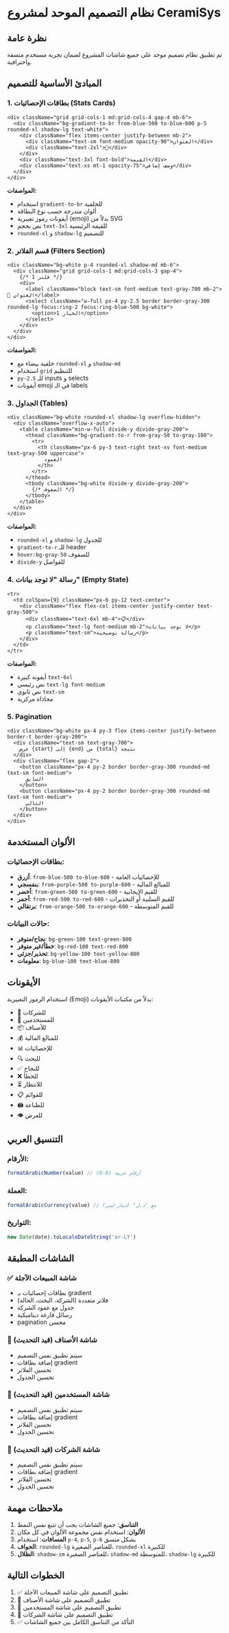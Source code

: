 # نظام التصميم الموحد لمشروع CeramiSys

## نظرة عامة
تم تطبيق نظام تصميم موحد على جميع شاشات المشروع لضمان تجربة مستخدم متسقة واحترافية.

## المبادئ الأساسية للتصميم

### 1. بطاقات الإحصائيات (Stats Cards)
```tsx
<div className="grid grid-cols-1 md:grid-cols-4 gap-4 mb-6">
  <div className="bg-gradient-to-br from-blue-500 to-blue-600 p-5 rounded-xl shadow-lg text-white">
    <div className="flex items-center justify-between mb-2">
      <div className="text-sm font-medium opacity-90">العنوان</div>
      <div className="text-2xl">🎯</div>
    </div>
    <div className="text-3xl font-bold">القيمة</div>
    <div className="text-xs mt-1 opacity-75">وصف إضافي</div>
  </div>
</div>
```

**المواصفات:**
- استخدام `gradient-to-br` للخلفية
- ألوان متدرجة حسب نوع البطاقة
- أيقونات رموز تعبيرية (emoji) بدلاً من SVG
- نص بحجم `text-3xl` للقيمة الرئيسية
- `rounded-xl` و `shadow-lg` للتصميم

### 2. قسم الفلاتر (Filters Section)
```tsx
<div className="bg-white p-4 rounded-xl shadow-md mb-6">
  <div className="grid grid-cols-1 md:grid-cols-3 gap-4">
    {/* فلتر 1 */}
    <div>
      <label className="block text-sm font-medium text-gray-700 mb-2">🏢 العنوان</label>
      <select className="w-full px-4 py-2.5 border border-gray-300 rounded-lg focus:ring-2 focus:ring-blue-500 bg-white">
        <option>الخيار 1</option>
      </select>
    </div>
  </div>
</div>
```

**المواصفات:**
- خلفية بيضاء مع `rounded-xl` و `shadow-md`
- استخدام `grid` للتنظيم
- `py-2.5` للـ inputs و selects
- أيقونات emoji في الـ labels

### 3. الجداول (Tables)
```tsx
<div className="bg-white rounded-xl shadow-lg overflow-hidden">
  <div className="overflow-x-auto">
    <table className="min-w-full divide-y divide-gray-200">
      <thead className="bg-gradient-to-r from-gray-50 to-gray-100">
        <tr>
          <th className="px-6 py-3 text-right text-xs font-medium text-gray-500 uppercase">
            العمود
          </th>
        </tr>
      </thead>
      <tbody className="bg-white divide-y divide-gray-200">
        {/* الصفوف */}
      </tbody>
    </table>
  </div>
</div>
```

**المواصفات:**
- `rounded-xl` و `shadow-lg` للجدول
- `gradient-to-r` للـ header
- `hover:bg-gray-50` للصفوف
- `divide-y` للفواصل

### 4. رسالة "لا توجد بيانات" (Empty State)
```tsx
<tr>
  <td colSpan={9} className="px-6 py-12 text-center">
    <div className="flex flex-col items-center justify-center text-gray-500">
      <div className="text-6xl mb-4">📋</div>
      <p className="text-lg font-medium mb-2">لا توجد بيانات</p>
      <p className="text-sm">رسالة توضيحية</p>
    </div>
  </td>
</tr>
```

**المواصفات:**
- أيقونة كبيرة `text-6xl`
- نص رئيسي `text-lg font-medium`
- نص ثانوي `text-sm`
- محاذاة مركزية

### 5. Pagination
```tsx
<div className="bg-white px-4 py-3 flex items-center justify-between border-t border-gray-200">
  <div className="text-sm text-gray-700">
    عرض {start} إلى {end} من {total} نتيجة
  </div>
  <div className="flex gap-2">
    <button className="px-4 py-2 border border-gray-300 rounded-md text-sm font-medium">
      السابق
    </button>
    <button className="px-4 py-2 border border-gray-300 rounded-md text-sm font-medium">
      التالي
    </button>
  </div>
</div>
```

## الألوان المستخدمة

### بطاقات الإحصائيات:
- **أزرق**: `from-blue-500 to-blue-600` - للإحصائيات العامة
- **بنفسجي**: `from-purple-500 to-purple-600` - للمبالغ المالية
- **أخضر**: `from-green-500 to-green-600` - للقيم الإيجابية
- **أحمر**: `from-red-500 to-red-600` - للقيم السلبية أو التحذيرات
- **برتقالي**: `from-orange-500 to-orange-600` - للقيم المتوسطة

### حالات البيانات:
- **نجاح/متوفر**: `bg-green-100 text-green-800`
- **خطأ/غير متوفر**: `bg-red-100 text-red-800`
- **تحذير/جزئي**: `bg-yellow-100 text-yellow-800`
- **معلومات**: `bg-blue-100 text-blue-800`

## الأيقونات

استخدام الرموز التعبيرية (Emoji) بدلاً من مكتبات الأيقونات:
- 🏢 للشركات
- 👤 للمستخدمين
- 📦 للأصناف
- 💰 للمبالغ المالية
- 📊 للإحصائيات
- 🔍 للبحث
- ✅ للنجاح
- ❌ للخطأ
- ⏳ للانتظار
- 📋 للقوائم
- 🖨️ للطباعة
- 👁️ للعرض

## التنسيق العربي

### الأرقام:
```typescript
formatArabicNumber(value) // أرقام عربية (0-9)
```

### العملة:
```typescript
formatArabicCurrency(value) // مع "د.ل" (دينار ليبي)
```

### التواريخ:
```typescript
new Date(date).toLocaleDateString('ar-LY')
```

## الشاشات المطبقة

### ✅ شاشة المبيعات الآجلة
- بطاقات إحصائيات بـ gradient
- فلاتر متعددة (الشركة، البحث، الحالة)
- جدول مع عمود الشركة
- رسائل فارغة ديناميكية
- pagination محسن

### 🔄 شاشة الأصناف (قيد التحديث)
- سيتم تطبيق نفس التصميم
- إضافة بطاقات gradient
- تحسين الفلاتر
- تحسين الجدول

### 🔄 شاشة المستخدمين (قيد التحديث)
- سيتم تطبيق نفس التصميم
- إضافة بطاقات gradient
- تحسين الفلاتر
- تحسين الجدول

### 🔄 شاشة الشركات (قيد التحديث)
- سيتم تطبيق نفس التصميم
- إضافة بطاقات gradient
- تحسين الفلاتر
- تحسين الجدول

## ملاحظات مهمة

1. **التناسق**: جميع الشاشات يجب أن تتبع نفس النمط
2. **الألوان**: استخدام نفس مجموعة الألوان في كل مكان
3. **المسافات**: استخدام `p-4`, `p-5`, `p-6` بشكل متسق
4. **الحواف**: `rounded-lg` للعناصر الصغيرة، `rounded-xl` للكبيرة
5. **الظلال**: `shadow-sm` للعناصر الصغيرة، `shadow-md` للمتوسطة، `shadow-lg` للكبيرة

## الخطوات التالية

1. ✅ تطبيق التصميم على شاشة المبيعات الآجلة
2. 🔄 تطبيق التصميم على شاشة الأصناف
3. 🔄 تطبيق التصميم على شاشة المستخدمين
4. 🔄 تطبيق التصميم على شاشة الشركات
5. ✅ التأكد من التناسق الكامل بين جميع الشاشات
